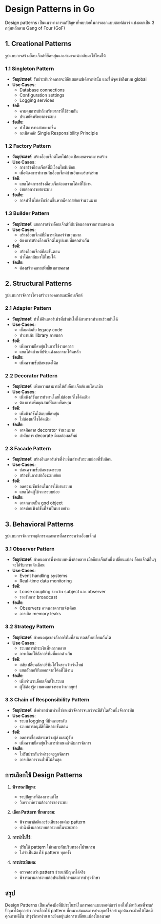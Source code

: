 # Design Patterns in Go

Design patterns เป็นแนวทางการแก้ปัญหาที่พบบ่อยในการออกแบบซอฟต์แวร์ แบ่งออกเป็น 3 กลุ่มหลักตาม Gang of Four (GoF)

## 1. Creational Patterns

รูปแบบการสร้างอ็อบเจ็กต์ที่ยืดหยุ่นและสามารถนำกลับมาใช้ใหม่ได้

### 1.1 Singleton Pattern
- **วัตถุประสงค์**: รับประกันว่าคลาสจะมีอินสแตนซ์เดียวเท่านั้น และให้จุดเข้าถึงแบบ global
- **Use Cases**:
  - Database connections
  - Configuration settings
  - Logging services
- **ข้อดี**:
  - ควบคุมการเข้าถึงทรัพยากรที่ใช้ร่วมกัน
  - ประหยัดทรัพยากรระบบ
- **ข้อเสีย**:
  - ทำให้การทดสอบยากขึ้น
  - ละเมิดหลัก Single Responsibility Principle

### 1.2 Factory Pattern
- **วัตถุประสงค์**: สร้างอ็อบเจ็กต์โดยไม่ต้องเปิดเผยตรรกะการสร้าง
- **Use Cases**:
  - การสร้างอ็อบเจ็กต์ที่มีเงื่อนไขซับซ้อน
  - เมื่อต้องการทำงานกับอ็อบเจ็กต์ผ่านอินเตอร์เฟซร่วม
- **ข้อดี**:
  - แยกโค้ดการสร้างอ็อบเจ็กต์ออกจากโค้ดที่ใช้งาน
  - ง่ายต่อการขยายระบบ
- **ข้อเสีย**:
  - อาจทำให้โค้ดซับซ้อนขึ้นหากมีคลาสย่อยจำนวนมาก

### 1.3 Builder Pattern
- **วัตถุประสงค์**: แยกการสร้างอ็อบเจ็กต์ที่ซับซ้อนออกจากการแสดงผล
- **Use Cases**:
  - สร้างอ็อบเจ็กต์ที่มีพารามิเตอร์จำนวนมาก
  - ต้องการสร้างอ็อบเจ็กต์ในรูปแบบที่แตกต่างกัน
- **ข้อดี**:
  - สร้างอ็อบเจ็กต์ทีละขั้นตอน
  - นำโค้ดกลับมาใช้ใหม่ได้
- **ข้อเสีย**:
  - ต้องสร้างคลาสเพิ่มขึ้นหลายคลาส

## 2. Structural Patterns

รูปแบบการจัดการโครงสร้างของคลาสและอ็อบเจ็กต์

### 2.1 Adapter Pattern
- **วัตถุประสงค์**: ทำให้อินเตอร์เฟซที่เข้ากันไม่ได้สามารถทำงานร่วมกันได้
- **Use Cases**:
  - เชื่อมต่อกับ legacy code
  - ทำงานกับ library ภายนอก
- **ข้อดี**:
  - เพิ่มความยืดหยุ่นในการใช้งานคลาส
  - แยกโค้ดส่วนที่ปรับแต่งออกจากโค้ดหลัก
- **ข้อเสีย**:
  - เพิ่มความซับซ้อนของโค้ด

### 2.2 Decorator Pattern
- **วัตถุประสงค์**: เพิ่มความสามารถให้กับอ็อบเจ็กต์แบบไดนามิก
- **Use Cases**:
  - เพิ่มฟังก์ชันการทำงานโดยไม่ต้องแก้ไขโค้ดเดิม
  - ต้องการเพิ่มคุณสมบัติแบบยืดหยุ่น
- **ข้อดี**:
  - เพิ่มฟังก์ชันได้แบบยืดหยุ่น
  - ไม่ต้องแก้ไขโค้ดเดิม
- **ข้อเสีย**:
  - อาจมีคลาส decorator จำนวนมาก
  - ลำดับการ decorate มีผลต่อผลลัพธ์

### 2.3 Facade Pattern
- **วัตถุประสงค์**: สร้างอินเตอร์เฟซที่ง่ายขึ้นสำหรับระบบย่อยที่ซับซ้อน
- **Use Cases**:
  - ซ่อนความซับซ้อนของระบบ
  - สร้างชั้นการเข้าถึงระบบย่อย
- **ข้อดี**:
  - ลดความซับซ้อนในการใช้งานระบบ
  - แยกโค้ดผู้ใช้จากระบบย่อย
- **ข้อเสีย**:
  - อาจกลายเป็น god object
  - อาจซ่อนฟังก์ชันที่จำเป็นบางอย่าง

## 3. Behavioral Patterns

รูปแบบการจัดการพฤติกรรมและการสื่อสารระหว่างอ็อบเจ็กต์

### 3.1 Observer Pattern
- **วัตถุประสงค์**: กำหนดการพึ่งพาแบบหนึ่งต่อหลาย เมื่ออ็อบเจ็กต์หนึ่งเปลี่ยนแปลง อ็อบเจ็กต์อื่นๆ จะได้รับการแจ้งเตือน
- **Use Cases**:
  - Event handling systems
  - Real-time data monitoring
- **ข้อดี**:
  - Loose coupling ระหว่าง subject และ observer
  - รองรับการ broadcast
- **ข้อเสีย**:
  - Observers อาจพลาดการแจ้งเตือน
  - อาจเกิด memory leaks

### 3.2 Strategy Pattern
- **วัตถุประสงค์**: กำหนดชุดของอัลกอริทึมที่สามารถสลับเปลี่ยนกันได้
- **Use Cases**:
  - ระบบการชำระเงินที่หลากหลาย
  - การเลือกใช้อัลกอริทึมที่แตกต่างกัน
- **ข้อดี**:
  - สลับเปลี่ยนอัลกอริทึมได้ในระหว่างรันไทม์
  - แยกอัลกอริทึมออกจากโค้ดที่ใช้งาน
- **ข้อเสีย**:
  - เพิ่มจำนวนอ็อบเจ็กต์ในระบบ
  - ผู้ใช้ต้องรู้ความแตกต่างระหว่างกลยุทธ์

### 3.3 Chain of Responsibility Pattern
- **วัตถุประสงค์**: ส่งคำขอผ่านห่วงโซ่ของตัวจัดการจนกว่าจะมีตัวใดตัวหนึ่งจัดการมัน
- **Use Cases**:
  - ระบบ logging ที่มีหลายระดับ
  - ระบบการอนุมัติที่มีหลายขั้นตอน
- **ข้อดี**:
  - ลดการเชื่อมต่อระหว่างผู้ส่งและผู้รับ
  - เพิ่มความยืดหยุ่นในการกำหนดลำดับการจัดการ
- **ข้อเสีย**:
  - ไม่รับประกันว่าคำขอจะถูกจัดการ
  - อาจเกิดการวนซ้ำที่ไม่สิ้นสุด

## การเลือกใช้ Design Patterns

1. **พิจารณาปัญหา**:
   - ระบุปัญหาที่ต้องการแก้ไข
   - วิเคราะห์ความต้องการของระบบ

2. **เลือก Pattern ที่เหมาะสม**:
   - พิจารณาข้อดีและข้อเสียของแต่ละ pattern
   - คำนึงถึงผลกระทบต่อระบบในระยะยาว

3. **การนำไปใช้**:
   - ปรับใช้ pattern ให้เหมาะกับบริบทของโปรแกรม
   - ไม่จำเป็นต้องใช้ pattern ทุกครั้ง

4. **การประเมินผล**:
   - ตรวจสอบว่า pattern ช่วยแก้ปัญหาได้จริง
   - พิจารณาผลกระทบต่อประสิทธิภาพและการบำรุงรักษา

## สรุป

Design Patterns เป็นเครื่องมือที่มีประโยชน์ในการออกแบบซอฟต์แวร์ แต่ไม่ใช่ยาวิเศษที่จะแก้ปัญหาได้ทุกอย่าง การเลือกใช้ pattern ที่เหมาะสมและการประยุกต์ใช้อย่างถูกต้องจะช่วยให้โค้ดมีคุณภาพดีขึ้น บำรุงรักษาง่าย และยืดหยุ่นต่อการเปลี่ยนแปลงในอนาคต
